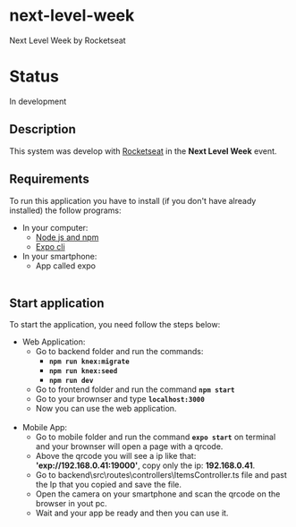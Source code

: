 # next-level-week
Next Level Week by Rocketseat

# Status
In development

## Description
This system was develop with [Rocketseat](https://rocketseat.com.br/) in the <b>Next Level Week</b> event.

## Requirements
To run this application you have to install (if you don't have already installed) the follow programs:
* In your computer:
   * [Node js and npm](https://nodejs.org/en/download/)
   * [Expo cli](https://expo.io/tools#cli)
* In your smartphone:
   * App called expo
<br></br>
## Start application
To start the application, you need follow the steps below:  
* Web Application:  
   * Go to backend folder and run the commands:
      * <b>```npm run knex:migrate```</b>
      * <b>```npm run knex:seed```</b>
      * <b>```npm run dev```</b>
   - Go to frontend folder and run the command <b>```npm start```</b>
   - Go to your brownser and type <b>```localhost:3000```</b>
   - Now you can use the web application.
<br></br>
* Mobile App:
   - Go to mobile folder and run the command <b>```expo start```</b> on terminal and your brownser will open a page with a qrcode.
   - Above the qrcode you will see a ip like that: <b>'exp://192.168.0.41:19000'</b>, copy only the ip: <b>192.168.0.41</b>.
   - Go to backend\src\routes\controllers\ItemsController.ts file and past the Ip that you copied and save the file.
   - Open the camera on your smartphone and scan the qrcode on the browser in yout pc.
   - Wait and your app be ready and then you can use it.
   

